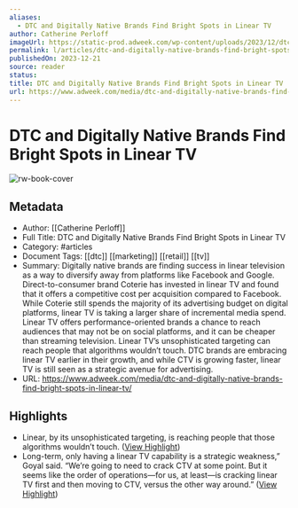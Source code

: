 ```yaml
---
aliases:
  - DTC and Digitally Native Brands Find Bright Spots in Linear TV
author: Catherine Perloff
imageUrl: https://static-prod.adweek.com/wp-content/uploads/2023/12/dtc-tv-2023-600x315.jpg
permalink: l/articles/dtc-and-digitally-native-brands-find-bright-spots-in-linear-tv
publishedOn: 2023-12-21
source: reader
status: 
title: DTC and Digitally Native Brands Find Bright Spots in Linear TV
url: https://www.adweek.com/media/dtc-and-digitally-native-brands-find-bright-spots-in-linear-tv/
---
```

# DTC and Digitally Native Brands Find Bright Spots in Linear TV

![rw-book-cover](https://static-prod.adweek.com/wp-content/uploads/2023/12/dtc-tv-2023-600x315.jpg)

## Metadata

- Author: [[Catherine Perloff]]
- Full Title: DTC and Digitally Native Brands Find Bright Spots in Linear TV
- Category: #articles
- Document Tags: [[dtc]] [[marketing]] [[retail]] [[tv]]
- Summary: Digitally native brands are finding success in linear television as a way to diversify away from platforms like Facebook and Google. Direct-to-consumer brand Coterie has invested in linear TV and found that it offers a competitive cost per acquisition compared to Facebook. While Coterie still spends the majority of its advertising budget on digital platforms, linear TV is taking a larger share of incremental media spend. Linear TV offers performance-oriented brands a chance to reach audiences that may not be on social platforms, and it can be cheaper than streaming television. Linear TV’s unsophisticated targeting can reach people that algorithms wouldn’t touch. DTC brands are embracing linear TV earlier in their growth, and while CTV is growing faster, linear TV is still seen as a strategic avenue for advertising.
- URL: https://www.adweek.com/media/dtc-and-digitally-native-brands-find-bright-spots-in-linear-tv/

## Highlights

- Linear, by its unsophisticated targeting, is reaching people that those algorithms wouldn’t touch. ([View Highlight](https://read.readwise.io/read/01hjtjhenb625ac8anvmdd96ey))
- Long-term, only having a linear TV capability is a strategic weakness,” Goyal said. “We’re going to need to crack CTV at some point. But it seems like the order of operations—for us, at least—is cracking linear TV first and then moving to CTV, versus the other way around.” ([View Highlight](https://read.readwise.io/read/01hjv67s4zm798yf0xhfvvw1yh))
